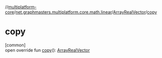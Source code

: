 //[multiplatform-core](../../../index.md)/[net.graphmasters.multiplatform.core.math.linear](../index.md)/[ArrayRealVector](index.md)/[copy](copy.md)

# copy

[common]\
open override fun [copy](copy.md)(): [ArrayRealVector](index.md)
